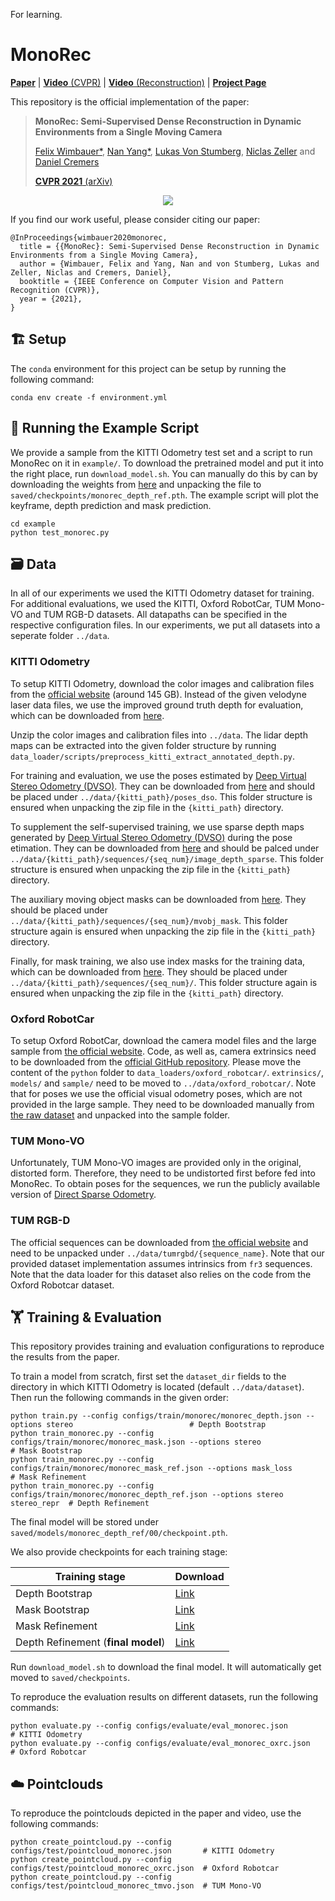 For learning.
# MonoRec
[**Paper**](https://arxiv.org/abs/2011.11814) |  [**Video** (CVPR)](https://youtu.be/XimdlXUamo0) | [**Video** (Reconstruction)](https://youtu.be/-gDSBIm0vgk) | [**Project Page**](https://vision.in.tum.de/research/monorec)

This repository is the official implementation of the paper:

> **MonoRec: Semi-Supervised Dense Reconstruction in Dynamic Environments from a Single Moving Camera**
>
> [Felix Wimbauer*](https://www.linkedin.com/in/felixwimbauer), [Nan Yang*](https://vision.in.tum.de/members/yangn), [Lukas Von Stumberg](https://vision.in.tum.de/members/stumberg), [Niclas Zeller](https://vision.in.tum.de/members/zellern) and [Daniel Cremers](https://vision.in.tum.de/members/cremers)
> 
> [**CVPR 2021** (arXiv)](https://arxiv.org/abs/2011.11814)

<a href="https://youtu.be/-gDSBIm0vgk"><div style="text-align:center"><img src="./pictures/frames_pointcloud.gif" style="height:auto;width:70%px"/></div></a>

If you find our work useful, please consider citing our paper:
```
@InProceedings{wimbauer2020monorec,
  title = {{MonoRec}: Semi-Supervised Dense Reconstruction in Dynamic Environments from a Single Moving Camera},
  author = {Wimbauer, Felix and Yang, Nan and von Stumberg, Lukas and Zeller, Niclas and Cremers, Daniel},
  booktitle = {IEEE Conference on Computer Vision and Pattern Recognition (CVPR)},
  year = {2021},
}
```

## 🏗️️ Setup

The `conda` environment for this project can be setup by running the following command:

```shell
conda env create -f environment.yml
```

## 🏃 Running the Example Script

We provide a sample from the KITTI Odometry test set and a script to run MonoRec on it in ``example/``. 
To download the pretrained model and put it into the right place, run ``download_model.sh``. 
You can manually do this by can by downloading the weights from [here](https://vision.in.tum.de/_media/research/monorec/monorec_depth_ref.pth.zip) 
and unpacking the file to ``saved/checkpoints/monorec_depth_ref.pth``.
The example script will plot the keyframe, depth prediction and mask prediction.

```shell
cd example
python test_monorec.py
```

## 🗃️ Data

In all of our experiments we used the KITTI Odometry dataset for training. For additional evaluations, we used the KITTI, Oxford RobotCar, 
TUM Mono-VO and TUM RGB-D datasets. All datapaths can be specified in the respective configuration files. In our experiments, we put all datasets into a seperate folder ```../data```.

### KITTI Odometry

To setup KITTI Odometry, download the color images and calibration files from the 
[official website](http://www.cvlibs.net/datasets/kitti/eval_odometry.php) (around 145 GB). Instead of the given 
velodyne laser data files, we use the improved ground truth depth for evaluation, which can be downloaded from 
[here](http://www.cvlibs.net/datasets/kitti/eval_depth_all.php). 

Unzip the color images and calibration files into ```../data```. The lidar depth maps can be extracted into the given 
folder structure by running ```data_loader/scripts/preprocess_kitti_extract_annotated_depth.py```.

For training and evaluation, we use the poses estimated by [Deep Virtual Stereo Odometry (DVSO)](https://vision.in.tum.de/research/vslam/dvso). They can be downloaded 
from [here](https://vision.in.tum.de/_media/research/monorec/poses_dvso.zip) and should be placed under ``../data/{kitti_path}/poses_dso``. This folder structure is ensured when 
unpacking the zip file in the ``{kitti_path}`` directory.

To supplement the self-supervised training, we use sparse depth maps generated by [Deep Virtual Stereo Odometry (DVSO)](https://vision.in.tum.de/research/vslam/dvso) 
during the pose etimation. They can be downloaded from [here](https://vision.in.tum.de/_media/research/monorec/depth_dvso.zip)
and should be palced under ``../data/{kitti_path}/sequences/{seq_num}/image_depth_sparse``.
This folder structure is ensured when unpacking the zip file in the ``{kitti_path}`` directory.

The auxiliary moving object masks can be downloaded from [here](https://vision.in.tum.de/_media/research/monorec/mvobj_mask.zip). They should be placed under 
``../data/{kitti_path}/sequences/{seq_num}/mvobj_mask``. This folder structure again is ensured when 
unpacking the zip file in the ``{kitti_path}`` directory.

Finally, for mask training, we also use index masks for the training data, which can be downloaded from [here](https://vision.in.tum.de/_media/research/monorec/index_masks.zip). They should be placed under 
``../data/{kitti_path}/sequences/{seq_num}/``. This folder structure again is ensured when 
unpacking the zip file in the ``{kitti_path}`` directory.

### Oxford RobotCar


To setup Oxford RobotCar, download the camera model files and the large sample from 
[the official website](https://robotcar-dataset.robots.ox.ac.uk/downloads/). Code, as well as, camera extrinsics need to be downloaded 
from the [official GitHub repository](https://github.com/ori-mrg/robotcar-dataset-sdk).
Please move the content of the ``python`` folder to ``data_loaders/oxford_robotcar/``.
``extrinsics/``, ``models/`` and ``sample/`` need to be moved to ``../data/oxford_robotcar/``. Note that for poses we 
use the official visual odometry poses, which are not provided in the large sample. They need to be downloaded manually from
[the raw dataset](http://mrgdatashare.robots.ox.ac.uk/download/?filename=datasets/2014-12-12-10-45-15/2014-12-12-10-45-15_vo.tar) 
and unpacked into the sample folder.

### TUM Mono-VO

Unfortunately, TUM Mono-VO images are provided only in the original, distorted form. Therefore, they need to be undistorted 
first before fed into MonoRec. To obtain poses for the sequences, we run the publicly available version 
of [Direct Sparse Odometry](https://github.com/JakobEngel/dso).

### TUM RGB-D

The official sequences can be downloaded from [the official website](https://vision.in.tum.de/data/datasets/rgbd-dataset/download)
and need to be unpacked under ``../data/tumrgbd/{sequence_name}``. Note that our provided dataset implementation assumes 
intrinsics from ``fr3`` sequences. Note that the data loader for this dataset also relies on the code from the Oxford Robotcar dataset.

## 🏋️ Training & Evaluation

This repository provides training and evaluation configurations to reproduce the results from the paper.

To train a model from scratch, first set the ``dataset_dir`` fields to the directory in which KITTI Odometry is located
(default ``../data/dataset``).
Then run the following commands in the given order:

```shell
python train.py --config configs/train/monorec/monorec_depth.json --options stereo                          # Depth Bootstrap
python train_monorec.py --config configs/train/monorec/monorec_mask.json --options stereo                   # Mask Bootstrap
python train_monorec.py --config configs/train/monorec/monorec_mask_ref.json --options mask_loss            # Mask Refinement
python train_monorec.py --config configs/train/monorec/monorec_depth_ref.json --options stereo stereo_repr  # Depth Refinement
```

The final model will be stored under ``saved/models/monorec_depth_ref/00/checkpoint.pth``. 

We also provide checkpoints for each training stage:

| Training stage | Download |
| --- | --- |
| Depth Bootstrap  | [Link](https://vision.in.tum.de/_media/research/monorec/monorec_depth.pth.zip) |
| Mask Bootstrap  | [Link](https://vision.in.tum.de/_media/research/monorec/monorec_mask.pth.zip) |
| Mask Refinement  | [Link](https://vision.in.tum.de/_media/research/monorec/monorec_mask_ref.pth.zip) |
| Depth Refinement (**final model**)  | [Link](https://vision.in.tum.de/_media/research/monorec/monorec_depth_ref.pth.zip) |

Run ``download_model.sh`` to download the final model. It will automatically get moved to ``saved/checkpoints``. 

To reproduce the evaluation results on different datasets, run the following commands:

```shell
python evaluate.py --config configs/evaluate/eval_monorec.json        # KITTI Odometry
python evaluate.py --config configs/evaluate/eval_monorec_oxrc.json   # Oxford Robotcar
```

## ☁️ Pointclouds

To reproduce the pointclouds depicted in the paper and video, use the following commands:

```shell
python create_pointcloud.py --config configs/test/pointcloud_monorec.json       # KITTI Odometry
python create_pointcloud.py --config configs/test/pointcloud_monorec_oxrc.json  # Oxford Robotcar
python create_pointcloud.py --config configs/test/pointcloud_monorec_tmvo.json  # TUM Mono-VO
```
